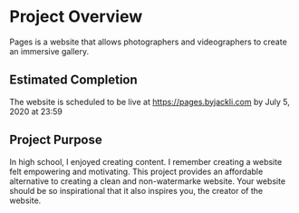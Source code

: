 # Project Overview
Pages is a website that allows photographers and videographers to create an immersive gallery.

## Estimated Completion
The website is scheduled to be live at https://pages.byjackli.com by July 5, 2020 at 23:59

## Project Purpose
In high school, I enjoyed creating content. I remember creating a website felt empowering and motivating. This project provides an affordable alternative to creating a clean and non-watermarke website. Your website should be so inspirational that it also inspires you, the creator of the website.